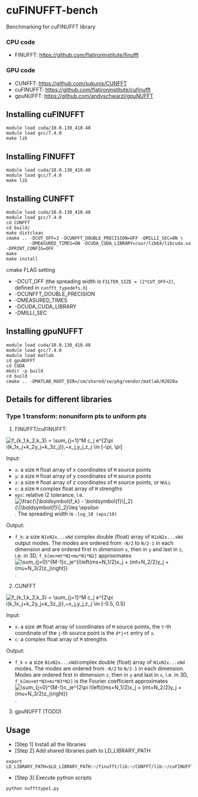 # cuFINUFFT-bench
Benchmarking for cuFINUFFT library

### CPU code
- FINUFFT: https://github.com/flatironinstitute/finufft

### GPU code
- CUNFFT: https://github.com/sukunis/CUNFFT
- cuFINUFFT: https://github.com/flatironinstitute/cufinufft
- gpuNUFFT: https://github.com/andyschwarzl/gpuNUFFT

## Installing cuFINUFFT
```
module load cuda/10.0.130_410.48
module load gcc/7.4.0
make lib
```
## Installing FINUFFT
```
module load cuda/10.0.130_410.48
module load gcc/7.4.0
make lib
```
## Installing CUNFFT
```
module load cuda/10.0.130_410.48
module load gcc/7.4.0
cd CUNFFT
cd build/  
make distclean  
cmake .. -DCUT_OFF=3 -DCUNFFT_DOUBLE_PRECISION=OFF -DMILLI_SEC=ON \
         -DMEASURED_TIMES=ON -DCUDA_CUDA_LIBRARY=/usr/lib64/libcuda.so -DPRINT_CONFIG=OFF  
make 
make install
```
cmake FLAG setting
* -DCUT_OFF (the spreading width is `FILTER_SIZE = (2*CUT_OFF+2)`, defined in `cunfft_typedefs.h`)
* -DCUNFFT_DOUBLE_PRECISION
* -DMEASURED_TIMES
* -DCUDA_CUDA_LIBRARY
* -DMILLI_SEC

## Installing gpuNUFFT
```
module load cuda/10.0.130_410.48
module load gcc/7.4.0
module load matlab
cd gpuNUFFT
cd CUDA
mkdir -p build
cd build
cmake .. -DMATLAB_ROOT_DIR=/cm/shared/sw/pkg/vendor/matlab/R2020a
```

## Details for different libraries
### Type 1 transform: nonuniform pts to uniform pts
1. FINUFFT/cuFINUFFT: 
  <img src="https://latex.codecogs.com/gif.latex?f_{k_1,k_2,k_3}&space;=&space;\sum_{j=1}^M&space;c_j&space;e^{2\pi&space;i(k_1x_j&plus;k_2y_j&plus;k_3z_j)},~x_j,y_j,z_j&space;\in&space;[-\pi,&space;\pi)" title="f_{k_1,k_2,k_3} = \sum_{j=1}^M c_j e^{2\pi i(k_1x_j+k_2y_j+k_3z_j)},~x_j,y_j,z_j \in [-\pi, \pi]" />
  
  Input:
  * `x`: a size `M` float array of x coordinates of `M` source points
  * `y`: a size `M` float array of y coordinates of `M` source points
  * `z`: a size `M` float array of z coordinates of `M` source points, or `NULL`
  * `c`: a size `M` complex float array of `M` strengths
  * `eps`: relative l2 tolerance, i.e. <img src="https://latex.codecogs.com/gif.latex?\frac{\|\boldsymbol{f_k}&space;-&space;\boldsymbol{f}\|_2}{\|\boldsymbol{f}\|_2}\leq&space;\epsilon" title="\frac{\|\boldsymbol{f_k} - \boldsymbol{f}\|_2}{\|\boldsymbol{f}\|_2}\leq \epsilon" />. The spreading width is `-log_10 (eps/10)`
  
  Output:
  
  * `f_k`: a size `N1xN2x...xNd` complex double (float) array of `N1xN2x...xNd` output modes. The modes are ordered from `-N/2` to `N/2-1` in each dimension and are ordered first in dimension `x`, then in `y` and last in `z`, i.e. in 3D, `f_k[ms+mt*N1+mu*N1*N2]` approximates <img src="https://latex.codecogs.com/gif.latex?\sum_{j=0}^{M-1}c_je^{i\left(ms&plus;N_1/2)x_j&space;&plus;&space;(mt&plus;N_2/2)y_j&space;&plus;&space;(mu&plus;N_3/2)z_j\right)}" title="\sum_{j=0}^{M-1}c_je^{i\left(ms+N_1/2)x_j + (mt+N_2/2)y_j + (mu+N_3/2)z_j\right)}" />.

2. CUNFFT 
  <img src="https://latex.codecogs.com/gif.latex?f_{k_1,k_2,k_3}&space;=&space;\sum_{j=1}^M&space;c_j&space;e^{2\pi&space;i(k_1x_j&plus;k_2y_j&plus;k_3z_j)},~x_j,y_j,z_j&space;\in&space;[-0.5,&space;0.5)" title="f_{k_1,k_2,k_3} = \sum_{j=1}^M c_j e^{2\pi i(k_1x_j+k_2y_j+k_3z_j)},~x_j,y_j,z_j \in [-0.5, 0.5]" />
  
  Input:
  
  * `x`: a size `dM` float array of coordinates of `M` source points, the `t`-th coordinate of the `j`-th source point is the `d*j+t` entry of `x`.
  * `c`: a complex float array of `M` strengths
  
  Output:
  
  * `f_k` = a size `N1xN2x...xNd`complex double (float) array of `N1xN2x...xNd` modes. The modes are ordered from `-N/2` to `N/2-1` in each dimension. Modes are ordered first in dimension `z`, then in `y` and last in `x`, i.e. in 3D, `f_k[mu+mt*N3+ms*N3*N2]` is the Fourier coefficient approximates <img src="https://latex.codecogs.com/gif.latex?\sum_{j=0}^{M-1}c_je^{2\pi&space;i\left((ms&plus;N_1/2)x_j&space;&plus;&space;(mt&plus;N_2/2)y_j&space;&plus;&space;(mu&plus;N_3/2)z_j\right)}" title="\sum_{j=0}^{M-1}c_je^{2\pi i\left((ms+N_1/2)x_j + (mt+N_2/2)y_j + (mu+N_3/2)z_j\right)}" />.
  
3. gpuNUFFT (TODO)
 
## Usage
- [Step 1] Install all the libraries
- [Step 2] Add shared libraries path to LD_LIBRARY_PATH

```
export LD_LIBRARY_PATH=$LD_LIBRARY_PATH:~/finufft/lib:~/CUNFFT/lib:~/cuFINUFFT/lib
```
- [Step 3] Execute python scripts
```
python nuffttype1.py
```
